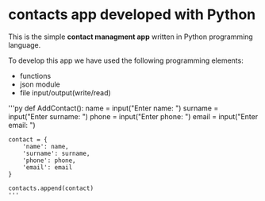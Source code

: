 # contacts app developed with Python

This is the simple **contact managment app** written in Python programming language.

To develop this app we have used the following programming elements:
- functions
- json module
- file input/output(write/read)

'''py
def AddContact():
    name = input("Enter name: ")
    surname = input("Enter surname: ")
    phone = input("Enter phone: ")
    email = input("Enter email: ")

    contact = {
        'name': name,
        'surname': surname,
        'phone': phone,
        'email': email
    }

    contacts.append(contact)
    '''

